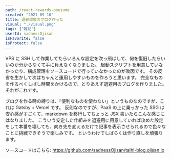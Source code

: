 ```yaml
---
path: /react-rewards-osusume
created: "2021-09-10"
title: 退避環境のブログ作った
visual: "./visual.png"
tags: ["雑記"]
userId: sadnessOjisan
isFavorite: false
isProtect: false
---
```


VPS に SSH して作業してたらいろんな設定を吹っ飛ばして、何を復旧したらいいのか分からなくて手に負えなくなりました。
起動スクリプトを用意していなかったり、構成管理をソースコードで行っていなかったのが敗因です。
その反省を生かして次はちゃんと運用しやすいものを作ろうと思います。
完全なものを作るべくしばし時間をかけるので、とりあえず退避用のブログを作りました。
それがこれです。

ブログを作る時の縛りは、「便利なものを使わない」というものなのですが、これは Gatsby + Vercel です。
反則なのですが、PaaS の上に乗っかった SSG は安心感がすごくて、markdown を移行してちょっと JSX 書いたらこんな感じにはなりました。
こういう安定した仕組みを退避用に用意していれば攻めた設定をして本番を壊しても、向き先を変えるだけで記事を表示させられるので色々なことに挑戦できそうで楽しみです。
というわけでしばらくは作り直しを頑張ります。

ソースコードはこちら: <https://github.com/sadnessOjisan/taihi-blog.ojisan.io>
